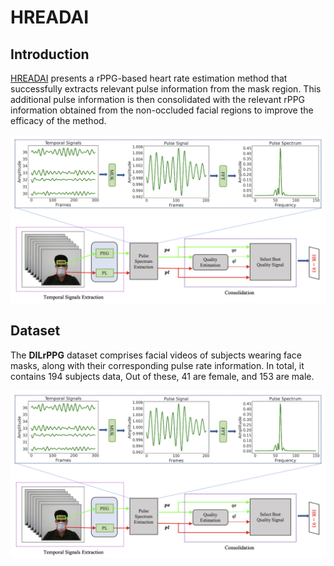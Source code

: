 # HREADAI

## Introduction
[HREADAI](https://ieeexplore.ieee.org/stamp/stamp.jsp?arnumber=10322664) presents a rPPG-based heart rate estimation method that successfully extracts relevant pulse information from the mask region. This additional pulse information is then consolidated with the relevant rPPG information obtained from the non-occluded facial regions to improve the efficacy of the method.

![HREADAI Method](./Figures/method.png)

## Dataset
The **DILrPPG** dataset comprises facial videos of subjects wearing face masks, along with their corresponding pulse rate information. In total, it contains 194 subjects data, Out of these, 41 are female, and 153 are male.

![Data Samples](./Figures/method.png)
